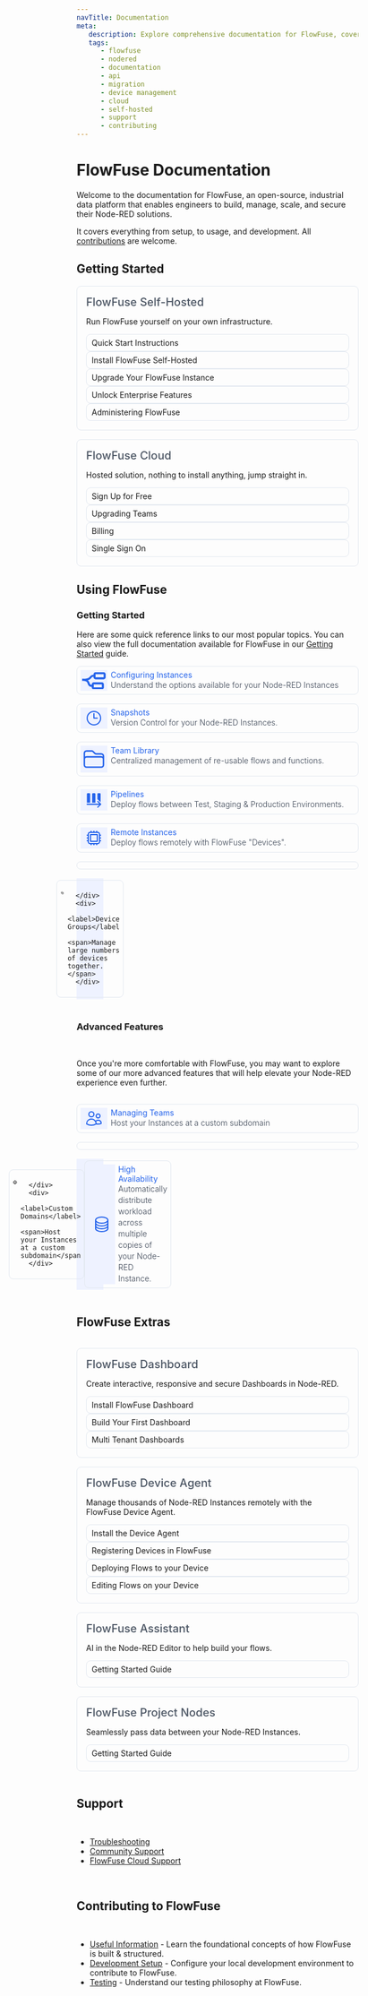 ```yaml
---
navTitle: Documentation
meta:
   description: Explore comprehensive documentation for FlowFuse, covering user manuals, API references, Node-RED migration guides, device management, FlowFuse Cloud setup, self-hosted installations, support resources, and contributing to FlowFuse development.
   tags:
      - flowfuse
      - nodered
      - documentation
      - api
      - migration
      - device management
      - cloud
      - self-hosted
      - support
      - contributing
---
```


<script>     
   class IconChevronRight extends HTMLElement {
      constructor() {
         super();
         this.attachShadow({ 'mode': 'open' })
      }
      
      connectedCallback () {
         this.shadowRoot.innerHTML = `<svg class="ff-icon ff-icon-sm" xmlns="http://www.w3.org/2000/svg" fill="none" viewBox="0 0 24 24" stroke-width="1.5" stroke="currentColor"><path stroke-linecap="round" stroke-linejoin="round" d="m8.25 4.5 7.5 7.5-7.5 7.5" /></svg>`
      }
   }
   customElements.define('icon-chevron-right', IconChevronRight);
</script>

# FlowFuse Documentation

Welcome to the documentation for FlowFuse, an open-source, industrial data platform that enables engineers to build, manage, scale, and secure their Node-RED solutions.

It covers everything from setup, to usage, and development. All [contributions](http://localhost:8080/docs/contribute/introduction/) are welcome. 

## Getting Started

<div class="ff-offering-tiles grid-cols-1 sm:grid-cols-2">
   <div class="ff-tile ff-offering-tile">
      <label>FlowFuse Self-Hosted</label>
      <p>Run FlowFuse yourself on your own infrastructure.</p>
      <ul style="margin-top: 0; margin-bottom: 0;">
         <li class="ff-offering-cta">
            <a href="/docs/quick-start/">
               Quick Start Instructions
               <icon-chevron-right class="ff-icon ff-icon-sm" />
            </a>
         </li>
         <li class="ff-offering-cta">
            <a href="/docs/install/introduction/">
               Install FlowFuse Self-Hosted
               <icon-chevron-right class="ff-icon ff-icon-sm" />
            </a>
         </li>
         <li>
            <a href="/docs/upgrade">
               Upgrade Your FlowFuse Instance
               <icon-chevron-right class="ff-icon ff-icon-sm" />
            </a>
         </li>
         <li>
            <a href="/docs/upgrade/open-source-to-premium/">
               Unlock Enterprise Features
               <icon-chevron-right class="ff-icon ff-icon-sm" />
            </a>
         </li>
         <li>
            <a href="/docs/admin/introduction/">
               Administering FlowFuse
               <icon-chevron-right class="ff-icon ff-icon-sm" />
            </a>
         </li>
      </ul>
   </div>
   <div class="ff-tile ff-offering-tile">
      <label>FlowFuse Cloud</label>
      <p>Hosted solution, nothing to install anything, jump straight in.</p>
      <ul style="margin-top: 0; margin-bottom: 0;">
         <li class="ff-offering-cta"><a href="https://app.flowfuse.com/account/create">Sign Up for Free<icon-chevron-right class="ff-icon ff-icon-sm" /></a></li>
         <li><a href="">Upgrading Teams<icon-chevron-right class="ff-icon ff-icon-sm" /></a></li>
         <li><a href="/docs/cloud/billing/">Billing<icon-chevron-right class="ff-icon ff-icon-sm" /></a></li>
         <li><a href="/docs/cloud/introduction/#single-sign-on">Single Sign On<icon-chevron-right class="ff-icon ff-icon-sm" /></a></li>
      </ul>
   </div>
</div>

## Using FlowFuse

### Getting Started

Here are some quick reference links to our most popular topics. You can also view the full documentation available for FlowFuse in our [Getting Started](http://localhost:8080/docs/user/introduction) guide.

<div class="ff-product-feature-tiles grid-cols-1 md:grid-cols-2">
   <a class="ff-tile ff-product-feature-tile" href="/docs/user/instance-settings/">
      <div class="ff-product-feature-tile-decorator">
         <svg xmlns="http://www.w3.org/2000/svg" viewBox="0 0 20 14.62"><path class="st0" d="M0,7.31v-1.72c5.09,0,5.81-.94,6.44-1.77,.72-.94,1.46-1.67,3.88-1.67v1.72c-1.76,0-2.04,.37-2.51,.99-1.02,1.34-2.31,2.45-7.81,2.45Z"/><path class="st0" d="M8.6,12.47c-2.9,0-3.47-1.58-3.88-2.73-.47-1.31-.87-2.43-4.72-2.43v-1.72c4.67,0,5.67,1.69,6.34,3.57,.38,1.06,.57,1.59,2.26,1.59v1.72Z"/><path class="st0" d="M16.78,14.62h-6.88c-.95,0-1.72-.77-1.72-1.72v-2.58c0-.95,.77-1.72,1.72-1.72h6.88c.95,0,1.72,.77,1.72,1.72v2.58c0,.95-.77,1.72-1.72,1.72Zm0-1.72v0h0Zm0-2.58h-6.88v2.58h6.88v-2.58Z"/><path class="st0" d="M18.28,6.02h-6.88c-.95,0-1.72-.77-1.72-1.72V1.72c0-.95,.77-1.72,1.72-1.72h6.88c.95,0,1.72,.77,1.72,1.72v2.58c0,.95-.77,1.72-1.72,1.72Zm0-1.72v0h0Zm0-2.58h-6.88v2.58h6.88V1.72Z"/></svg>
      </div>
      <div>
         <label>Configuring Instances</label>
         <span>Understand the options available for your Node-RED Instances</span>
      </div>
   </a>
   <a class="ff-tile ff-product-feature-tile" href="/docs/user/snapshots/">
      <div class="ff-product-feature-tile-decorator">
         <svg class="ff-icon" xmlns="http://www.w3.org/2000/svg" fill="none" viewBox="0 0 24 24" stroke-width="1" stroke="currentColor"><path stroke-linecap="round" stroke-linejoin="round" d="M12 6v6h4.5m4.5 0a9 9 0 1 1-18 0 9 9 0 0 1 18 0Z" /></svg>
      </div>
      <div>
         <label>Snapshots</label>
         <span>Version Control for your Node-RED Instances.</span>
      </div>
   </a>
   <a class="ff-tile ff-product-feature-tile" href="/docs/user/shared-library/">
      <div class="ff-product-feature-tile-decorator">
         <svg xmlns="http://www.w3.org/2000/svg" fill="none" viewBox="0 0 24 24" stroke-width="1.5" stroke="currentColor"><path stroke-linecap="round" stroke-linejoin="round" d="M2.25 12.75V12A2.25 2.25 0 0 1 4.5 9.75h15A2.25 2.25 0 0 1 21.75 12v.75m-8.69-6.44-2.12-2.12a1.5 1.5 0 0 0-1.061-.44H4.5A2.25 2.25 0 0 0 2.25 6v12a2.25 2.25 0 0 0 2.25 2.25h15A2.25 2.25 0 0 0 21.75 18V9a2.25 2.25 0 0 0-2.25-2.25h-5.379a1.5 1.5 0 0 1-1.06-.44Z" /></svg>
      </div>
      <div>
         <label>Team Library</label>
         <span>Centralized management of re-usable flows and functions.</span>
      </div>
   </a>
   <a class="ff-tile ff-product-feature-tile" href="/docs/user/snapshots/">
      <div class="ff-product-feature-tile-decorator">
         <svg class="ff-icon" xmlns="http://www.w3.org/2000/svg" xmlns:xlink="http://www.w3.org/1999/xlink" x="0px" y="0px" viewBox="0 0 24 24" style="enable-background:new 0 0 24 24;" xml:space="preserve"><g class="st0"><path d="M7,15.8 M7,3.1 M7,15.8V4.2C7,3.5,6.5,3,5.8,3H3.9C3.2,3,2.6,3.5,2.6,4.2v11.6"/><path d="M14,15.8 M14,3.1 M14,15.8V4.2C14,3.5,13.5,3,12.8,3h-1.9c-0.7,0-1.2,0.5-1.2,1.2v11.6"/><path d="M21,3.1 M21,15c0-2.7,0-10.8,0-10.8C21,3.5,20.5,3,19.8,3h-1.9c-0.7,0-1.2,0.5-1.2,1.2V11"/><path d="M17.2,22.5c-0.2,0-0.4-0.1-0.5-0.2c-0.3-0.3-0.3-0.8,0-1.1l2.5-2.5H3c-0.4,0-0.8-0.3-0.8-0.8s0.3-0.8,0.8-0.8h16.2l-2.5-2.5c-0.3-0.3-0.3-0.8,0-1.1s0.8-0.3,1.1,0l3.8,3.8c0.1,0.1,0.1,0.2,0.2,0.2c0,0.1,0.1,0.2,0.1,0.3s0,0.2-0.1,0.3c0,0.1-0.1,0.2-0.2,0.2l-3.8,3.8C17.6,22.4,17.4,22.5,17.2,22.5z"/></g></svg>
      </div>
      <div>
         <label>Pipelines</label>
         <span>Deploy flows between Test, Staging & Production Environments.</span>
      </div>
   </a>
   <a class="ff-tile ff-product-feature-tile" href="/docs/user/device-groups/">
      <div class="ff-product-feature-tile-decorator">
         <svg class="ff-icon" xmlns="http://www.w3.org/2000/svg" fill="none" viewBox="0 0 24 24" stroke-width="1" stroke="currentColor"><path stroke-linecap="round" stroke-linejoin="round" d="M8.25 3v1.5M4.5 8.25H3m18 0h-1.5M4.5 12H3m18 0h-1.5m-15 3.75H3m18 0h-1.5M8.25 19.5V21M12 3v1.5m0 15V21m3.75-18v1.5m0 15V21m-9-1.5h10.5a2.25 2.25 0 0 0 2.25-2.25V6.75a2.25 2.25 0 0 0-2.25-2.25H6.75A2.25 2.25 0 0 0 4.5 6.75v10.5a2.25 2.25 0 0 0 2.25 2.25Zm.75-12h9v9h-9v-9Z" /></svg>
      </div>
      <div>
         <label>Remote Instances</label>
         <span>Deploy flows remotely with FlowFuse "Devices".</span>
      </div>
   </a>
   <a class="ff-tile ff-product-feature-tile" href="/docs/user/device-groups/">
      <div class="ff-product-feature-tile-decorator">
         <svg class="ff-icon" viewBox="0 0 24 24" fill="none" xmlns="http://www.w3.org/2000/svg"><g><path d="M16.2 11.63H11.63V16.2H16.2V11.63Z" fill="currentColor"/><path fill-rule="evenodd" clip-rule="evenodd" d="M8.27997 16.18V18.13C8.27997 18.5 8.42997 18.87 8.69997 19.14C8.96997 19.41 9.32997 19.56 9.70997 19.56H11.66V20.67C11.66 20.82 11.72 20.97 11.83 21.08C12.05 21.3 12.43 21.3 12.65 21.08C12.76 20.97 12.82 20.83 12.82 20.67V19.56H15.03V20.67C15.03 20.82 15.09 20.97 15.2 21.08C15.42 21.3 15.8 21.3 16.02 21.08C16.13 20.97 16.19 20.83 16.19 20.67V19.56H18.14C18.51 19.56 18.88 19.41 19.15 19.14C19.42 18.87 19.57 18.51 19.57 18.13V16.18H20.68C20.83 16.18 20.98 16.12 21.09 16.01C21.2 15.9 21.26 15.75 21.26 15.6C21.26 15.45 21.2 15.3 21.09 15.19C20.98 15.08 20.84 15.02 20.68 15.02H19.57V12.81H20.68C20.83 12.81 20.98 12.75 21.09 12.64C21.2 12.53 21.26 12.38 21.26 12.23C21.26 12.08 21.2 11.93 21.09 11.82C20.98 11.71 20.83 11.65 20.68 11.65H19.57V9.69996C19.57 9.32996 19.42 8.95996 19.15 8.68996C18.88 8.41996 18.52 8.26996 18.14 8.26996H12.82V7.15996C12.82 7.00996 12.76 6.85996 12.65 6.74996C12.43 6.52996 12.05 6.52996 11.83 6.74996C11.72 6.85996 11.66 6.99996 11.66 7.15996V8.26996H9.70997C9.32997 8.26996 8.96997 8.41996 8.69997 8.68996C8.43997 8.94996 8.27997 9.31996 8.27997 9.69996V11.65H7.16997C7.01997 11.65 6.86997 11.71 6.75997 11.82C6.64997 11.93 6.58997 12.08 6.58997 12.23C6.58997 12.38 6.64997 12.53 6.75997 12.64C6.86997 12.75 7.01997 12.81 7.16997 12.81H8.27997V16.18ZM18.4 18.39H9.43997V9.42996H18.4V18.39Z" fill="currentColor"/><path fill-rule="evenodd" clip-rule="evenodd" d="M8.28997 15.02H6.07997V6.05996H15.04V8.26996H16.2V6.31996C16.2 5.94996 16.05 5.57996 15.78 5.30996C15.52 5.04996 15.15 4.88996 14.77 4.88996H12.82V3.77996C12.82 3.62996 12.76 3.47996 12.65 3.36996C12.43 3.14996 12.05 3.14996 11.83 3.36996C11.72 3.47996 11.66 3.61996 11.66 3.77996V4.88996H9.44997V3.77996C9.44997 3.62996 9.38997 3.47996 9.27997 3.36996C9.05997 3.14996 8.67997 3.14996 8.45997 3.36996C8.34997 3.47996 8.28997 3.61996 8.28997 3.77996V4.88996H6.33997C5.95997 4.88996 5.59997 5.03996 5.32997 5.30996C5.06997 5.56996 4.90997 5.93996 4.90997 6.31996V8.26996H3.79997C3.64997 8.26996 3.49997 8.32996 3.38997 8.43996C3.27997 8.54996 3.21997 8.69996 3.21997 8.84996C3.21997 8.99996 3.27997 9.14996 3.38997 9.25996C3.49997 9.36996 3.64997 9.42996 3.79997 9.42996H4.90997V11.64H3.79997C3.64997 11.64 3.49997 11.7 3.38997 11.81C3.27997 11.92 3.21997 12.06 3.21997 12.22C3.21997 12.38 3.27997 12.52 3.38997 12.63C3.49997 12.74 3.64997 12.8 3.79997 12.8H4.90997V14.75C4.90997 15.12 5.05997 15.49 5.32997 15.76C5.59997 16.03 5.95997 16.18 6.33997 16.18H8.27997V15.02H8.28997Z" fill="currentColor"/></g><defs></defs>
</svg>

      </div>
      <div>
         <label>Device Groups</label>
         <span>Manage large numbers of devices together.</span>
      </div>
   </a>
</div>

### Advanced Features

Once you're more comfortable with FlowFuse, you may want to explore some of our more advanced features that will help elevate your Node-RED experience even further.

<div class="ff-product-feature-tiles grid-cols-1 md:grid-cols-2">
   <a class="ff-tile ff-product-feature-tile" href="/docs/user/team/">
      <div class="ff-product-feature-tile-decorator">
         <svg class="ff-icon" xmlns="http://www.w3.org/2000/svg" fill="none" viewBox="0 0 24 24" stroke-width="1" stroke="currentColor"><path stroke-linecap="round" stroke-linejoin="round" d="M15 19.128a9.38 9.38 0 0 0 2.625.372 9.337 9.337 0 0 0 4.121-.952 4.125 4.125 0 0 0-7.533-2.493M15 19.128v-.003c0-1.113-.285-2.16-.786-3.07M15 19.128v.106A12.318 12.318 0 0 1 8.624 21c-2.331 0-4.512-.645-6.374-1.766l-.001-.109a6.375 6.375 0 0 1 11.964-3.07M12 6.375a3.375 3.375 0 1 1-6.75 0 3.375 3.375 0 0 1 6.75 0Zm8.25 2.25a2.625 2.625 0 1 1-5.25 0 2.625 2.625 0 0 1 5.25 0Z" /></svg>
      </div>
      <div>
         <label>Managing Teams</label>
         <span>Host your Instances at a custom subdomain</span>
      </div>
   </a>
   <a class="ff-tile ff-product-feature-tile" href="/docs/user/custom-hostnames/">
      <div class="ff-product-feature-tile-decorator">
         <svg class="ff-icon" xmlns="http://www.w3.org/2000/svg" fill="none" viewBox="0 0 24 24" stroke-width="1" stroke="currentColor"><path stroke-linecap="round" stroke-linejoin="round" d="M12 21a9.004 9.004 0 0 0 8.716-6.747M12 21a9.004 9.004 0 0 1-8.716-6.747M12 21c2.485 0 4.5-4.03 4.5-9S14.485 3 12 3m0 18c-2.485 0-4.5-4.03-4.5-9S9.515 3 12 3m0 0a8.997 8.997 0 0 1 7.843 4.582M12 3a8.997 8.997 0 0 0-7.843 4.582m15.686 0A11.953 11.953 0 0 1 12 10.5c-2.998 0-5.74-1.1-7.843-2.918m15.686 0A8.959 8.959 0 0 1 21 12c0 .778-.099 1.533-.284 2.253m0 0A17.919 17.919 0 0 1 12 16.5c-3.162 0-6.133-.815-8.716-2.247m0 0A9.015 9.015 0 0 1 3 12c0-1.605.42-3.113 1.157-4.418" /></svg>

      </div>
      <div>
         <label>Custom Domains</label>
         <span>Host your Instances at a custom subdomain</span>
      </div>
   </a>
   <a class="ff-tile ff-product-feature-tile" href="/docs/user/device-groups/">
      <div class="ff-product-feature-tile-decorator">
         <svg class="ff-icon" xmlns="http://www.w3.org/2000/svg" fill="none" viewBox="0 0 24 24" stroke="currentColor"><path stroke-linecap="round" stroke-linejoin="round" d="M20.25 6.375c0 2.278-3.694 4.125-8.25 4.125S3.75 8.653 3.75 6.375m16.5 0c0-2.278-3.694-4.125-8.25-4.125S3.75 4.097 3.75 6.375m16.5 0v11.25c0 2.278-3.694 4.125-8.25 4.125s-8.25-1.847-8.25-4.125V6.375m16.5 0v3.75m-16.5-3.75v3.75m16.5 0v3.75C20.25 16.153 16.556 18 12 18s-8.25-1.847-8.25-4.125v-3.75m16.5 0c0 2.278-3.694 4.125-8.25 4.125s-8.25-1.847-8.25-4.125" /></svg>
      </div>
      <div>
         <label>High Availability</label>
         <span>Automatically distribute workload across multiple copies of your Node-RED Instance.</span>
      </div>
   </a>
</div>


## FlowFuse Extras

<div class="ff-offering-tiles grid-cols-1 sm:grid-cols-2 lg:grid-cols-2">
   <div class="ff-tile ff-offering-tile">
      <label>FlowFuse Dashboard</label>
      <p>Create interactive, responsive and secure Dashboards in Node-RED.<p>
      <ul>
         <li><a href="https://dashboard.flowfuse.com">Install FlowFuse Dashboard<icon-chevron-right class="ff-icon ff-icon-sm" /></a></li>
         <li><a href="https://dashboard.flowfuse.com">Build Your First Dashboard<icon-chevron-right class="ff-icon ff-icon-sm" /></a></li>
         <li><a href="https://dashboard.flowfuse.com/user/multi-tenancy.html">Multi Tenant Dashboards<icon-chevron-right class="ff-icon ff-icon-sm" /></a></li>
      </ul>
   </div>
   <div class="ff-tile ff-offering-tile">
      <label>FlowFuse Device Agent</label>
      <p>Manage thousands of Node-RED Instances remotely with the FlowFuse Device Agent.<p>
      <ul>
         <li><a href="/docs/device-agent/install/">Install the Device Agent<icon-chevron-right class="ff-icon ff-icon-sm" /></a></li>
         <li><a href="/docs/device-agent/register/">Registering Devices in FlowFuse<icon-chevron-right class="ff-icon ff-icon-sm" /></a></li>
         <li><a href="/docs/device-agent/deploy/">Deploying Flows to your Device<icon-chevron-right class="ff-icon ff-icon-sm" /></a></li>
         <li><a href="/docs/device-agent/deploy/">Editing Flows on your Device<icon-chevron-right class="ff-icon ff-icon-sm" /></a></li>
      </ul>
   </div>
   <div class="ff-tile ff-offering-tile">
      <label>FlowFuse Assistant</label>
      <p>AI in the Node-RED Editor to help build your flows.<p>
      <ul>
         <li><a href="/docs/user/assistant/">Getting Started Guide<icon-chevron-right class="ff-icon ff-icon-sm" /></a></li>
      </ul>
   </div>
   <div class="ff-tile ff-offering-tile">
      <label>FlowFuse Project Nodes</label>
      <p>Seamlessly pass data between your Node-RED Instances.<p>
      <ul>
         <li><a href="/docs/user/projectnodes/">Getting Started Guide<icon-chevron-right class="ff-icon ff-icon-sm" /></a></li>
      </ul>
   </div>
</div>

## Support

- [Troubleshooting](/docs/debugging/)
- [Community Support](https://community.flowfuse.com/)
- [FlowFuse Cloud Support](/docs/premium-support/)

## Contributing to FlowFuse
 - [Useful Information](./contribute/introduction/#contributing-to-flowfuse) - Learn the foundational concepts of how FlowFuse is built & structured. 
 - [Development Setup](./contribute/introduction/#development-setup) - Configure your local development environment to contribute to FlowFuse.
 - [Testing](./contribute/introduction/#testing) - Understand our testing philosophy at FlowFuse.

<style>
.st0 {
   fill: currentColor;
   stroke-width: 1.5;
   stroke-linecap: round;
   stroke-linejoin: round;
}
</style>


<style>
   a label {
      cursor: pointer;
   }
   .ff-tile,
   .ff-offering-tile ul li a {
      gap: 6px;
      border: 1px solid #e2e8f0;
      border-radius: 0.5rem;
   }
   .ff-tile span {
      display: block;
      color: #374151;
      font-size: 0.875rem;
      font-weight: 300;
      line-height: 1.25rem;
   }
   .ff-offering-tiles {
      display: grid;
      gap: 1rem;
   }
   .ff-offering-tile {
      padding: 1rem;
   }
   .ff-offering-tile .ff-offering-cta {
      /* margin-bottom: 1.5rem; */
   }
   .ff-offering-tile label {
      font-size: 1.25rem;
      font-weight: 500;
      color: #4b5563;
      display: flex;
      align-items: center;
      gap: 6px;
   }
   .ff-offering-tile label img {
      width: 32px;
   }
   .ff-offering-tile ul {
      list-style: none;
      padding: 0;
      margin-bottom: 0;
   }
   .ff-offering-tile ul li {
      padding-left: 0;
   }
   .ff-offering-tile ul li:last-child {
      margin-bottom: 0;
   }
   .ff-offering-tile ul li a {
      display: flex;
      padding: 6px 9px;
      text-decoration: none;
      align-items: center;
      justify-content: space-between;
   }
   .ff-offering-tile ul li a:hover,
   .ff-product-feature-tile:hover {
      cursor: pointer;
      border: 1px solid #4F46E5;
      text-decoration: none;
   }
   .ff-offering-tile ul li .ff-icon {
      padding-right: 0;      
   }
   .ff-product-feature-tiles {
      display: grid;
      gap: 1rem;
   }
   .ff-product-feature-tile {
      display: flex;
      padding: 6px;
      text-decoration: none;
   }
   .ff-product-feature-tile label,
   .ff-product-feature-tile .ff-product-feature-tile-decorator {
      color: #2463eb;
   }
   .ff-product-feature-tile .ff-icon {
      width: 32px;
      height: 32px;
      stroke-width: 1.5px;
   }
   .ff-product-feature-tile-decorator {
      background-color: #EEF2FF;
      padding: 3px;
      width: 42px;
      display: flex;
      justify-content: center;
      align-items: center;
      flex-shrink: 0;
   }
</style>